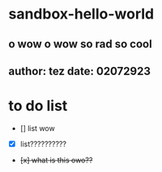 # sandbox-hello-world
o wow o wow so rad so cool
---

author: tez
date: 02072923
---

# to do list

- [] list wow
- [x] list??????????
- <del> [x] what is this owo?? </del>